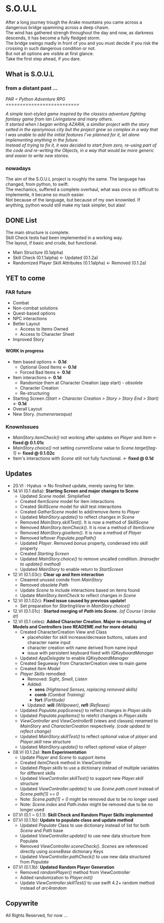 # S.O.U.L

After a long journey trough the Arake mountains you came across a dangerous bridge spamming across a deep chasm.<br />
The wind has gathered strengh throughout the day and now, as darkness descends, it has become a fully fledged storm.<br />
The bridge swings madly in front of you and you must decide if you risk the crossing in such dangerous condition or not.<br />
But not all options are visible at first glance.<br />
Take the first step ahead, if you dare.


## What is S.O.U.L
### from a distant past ...

*PAR = Python Adventure RPG*<br />
*==========================*

*A simple text-styled game inspired by the classics adventure fighting fantasy game from Ian Livingstone and many others.<br />
It started when I began writing AZARIA, a simillar project with the story setted in the eponymous city but the project grew so complex in a way that I was unable to add the initial features I've planned for it, let alone implementing anything in the future.<br />
Instead of trying to fix it, it was decided to start from zero, re-using part of the code and re-writing the Objects, in a way that would be more generic and easier to write new stories.*

### nowadays

The aim of the S.O.U.L project is roughly the same.
The language has changed, from python, to swift.<br />
The mechanics, suffered a complete overhaul, what was once so difficult to implemente, it became so much easier.<br />
Not because of the language, but because of my own knownled. If anything, python would still make my task simpler, but alas!


## DONE List
The main structure is complete.<br />
Skill Check tests had been implemented in a working way.<br />
The layout, if basic and crude, but functional.<br />
- Main Structure (0.1alpha)
- Skill Check (0.1.1alpha) <- Updated (0.1.2a)
- Randomized Player Skill Attributes (0.1.1alpha) <- Removed (0.1.2a)

## YET to come 

### FAR future
- Combat
- Non-combat solutions
- Quest-based options
- NPC interactions
- Better Layout
  - Access to Items Owned
  - Access to Character Sheet
- Improved Story

#### WORK in progress
- Item based options <- **0.1d**
  - Optional Good Items <- **0.1d**
  - Forced Bad Items <- **0.1d**
- Item interactions <- **0.1d** 
  - Randomize them at Character Creation (app start) - *obsolete*
  - Character Creation
  - Re-structuring
- Starting Screen *(Start > Character Creation > Story > Story End > Start)* <- **0.1d**
- Overall Layout
- New Story. *(numeneraesque)*

### KnownIssues
  - *MainStory.itemCheck()* not working after updates on *Player* and *Item* <- **fixed @ 0.1.01c**
  - *MainStory.choice()* not setting *currentScene* value to *Scene.target[tag-1]* <- **fixed @ 0.1.02c**
  - Item's interactions with *Scene* still not fully functional. <- **fixed @ 0.1d**

## Updates
- 20.VI : Hyatus -> No finsihed update, merely saving for later.
- 14.VI (0.1 dalta): **Starting Screen and major changes to Scene**
  - Updated *Scene* model. Simpliefied
  - Created *ItemScene* model for item interactions
  - Created *SkillScene* model for skill test interactions
  - Created *GatherScene* model to add/remove *Items* to *Player*
  - Updated *MainStory.update()* to reflect changes in *Scene*
  - Removed *MainStory.skillTest()*. It is now a method of *SkillScene*
  - Removed *MainStory.itemCheck()*. It is now a method of *ItemScene*
  - Removed *MainStory.giveItem()*. It is now a method of *Player*
  - Removed leftover *Populate.popPath()*
  - Updated *Player*. Removed *bonus* property, condensed into *skill* property
  - Created *Starting Screen*
  - Updated *MainStory.choice()* to remove uncalled condition. *(transefer to update() method)*
  - Updated *MainStory* to enable return to *StartScreen*
- 12.VI (0.1.03c): **Clear up and Item interaction**
  - Cleaered unused comde from *MainStory*
  - Removed obsolete *Path*
  - Update *Scene* to include interactions based on items found
  - Update *MainStory.itemCheck* to reflect changes in *Scene*
- 12.VI (0.1.02c): **Fixed issue caused by previous update!**
  - Set preparation for *StartingView* in *MainStory.choice()*
- 12.VI (0.1.01c) : **Started merging of *Path* into *Scene*.** *(of Course I broke it!)*
- 12.VI (0.1 celes): **Added Character Creation. Major re-structuring of Models and Controllers (see READEME.md for more details)**
  - Created CharacterCreation View and Class
    - placeholder for skill increase/decrease buttons, values and character name input
    - character creation with name derived from name input
    - issue with persistent keyboard fixed with *IQKeyboardManager*
  - Updated *AppDelegate* to enable *IQKeyboardManager*
  - Created Segueway from CharacterCreation view to main game
  - Created *Item Model*
  - *Player Skills* remodled:
    - Removed: *Sight*, *Smell*, *Listen*
    - Added: 
      - **sens** *(Hightened Senses, replacing removed skills)* 
      - **comb** *(Combat Training)*
      - **fort** *(Fortitude)*
    - Updated: **will** *(Willpower)*, **refl** *(Reflexes)*
  - Updated *Populate.popScenes()* to reflect changes in *Player.skills*
  - Updated *Populate.popItems()* to relefct changes in *Player.skills*
  - *ViewController* and *ViewControllerB* (views and classes) renamed to *MainStory* and *CharacterCreation* respectively. *(code updaed to reflect change)*
  - Updated *MainStory.skillTest()* to reflect *optional* value of *player* and *Player.skill* new structure
  - Updated *MainStory.update()* to reflect *optional* value of *player*
- 08.VI (0.1.2a): **Item Experimentation**
  - Update *Player* and *Scene* to support items
  - Created *itemCheck* method in ViewController
  - Updated *Player.skills* to use a dictionary instead of multiple variables for different skills
  - Updated *ViewController.skillTest()* to support new *Player.skill* structure
  - Updated *ViewController.update()* to use *Scene.path.count* instead of *Scene.path[1] == 0*
  - Note: *Scene.path[1] = 0* might be removed due to be no longer used
  - Note: *Scene.index* and *Path.index* might be removed due to be no longer used
- 07.VI (0.1 ~ 0.1.1): **Skill Check and Random Player Skills implemented**
- 07.VI (0.1.1b): **Update to populate class and update method**
  - Updated *Populate* Class to use dictionary instead of list for both *Scene* and *Path* base
  - Updated *ViewController.update()* to use new data structure from Populate
  - Removed *ViewController.sceneCheck()*. *Scenes* are referenced directly using *sceneBase* dictionary Keys
  - Updated *ViewController.pathCheck()* to use new data structured from *Populate*
- 07.VI (0.1.1b): **Updated Random Player Generation**
  - Removed *randomPlayer()* method from ViewController
  - Added randomization to *Player.init()*
  - Update *ViewController.skillTest()* to use swift 4.2+ random method instead of *arc4random*
 

## Copywrite
All Rights Reserved, for now ...
